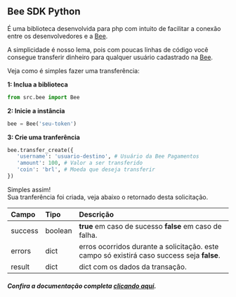 ## Bee SDK Python

É uma biblioteca desenvolvida para php com intuito de facilitar a conexão entre os desenvolvedores e a [Bee](https://bee.cash).    

A simplicidade é nosso lema, pois com poucas linhas de código você consegue transferir dinheiro para qualquer usuário cadastrado na [Bee](https://bee.cash).    

Veja como é simples fazer uma transferência:  

**1: Inclua a biblioteca**
```python
from src.bee import Bee
```  

**2: Inicie a instância** 
```python
bee = Bee('seu-token')	
```  

**3: Crie uma tranferência**

```python
bee.transfer_create({
   'username': 'usuario-destino', # Usuário da Bee Pagamentos
   'amount': 100, # Valor a ser transferido
   'coin': 'brl', # Moeda que deseja transferir
})
```  

Simples assim!  
Sua tranferência foi criada, veja abaixo o retornado desta solicitação.  

Campo | Tipo | Descrição
:----|:----|:---------
success | boolean  | **true** em caso de sucesso  **false** em caso de falha. |
errors | dict | erros ocorridos durante a solicitação. este campo só existirá caso success seja **false**. |
result | dict | dict com os dados da transação. |

##### Confira a documentação completa [clicando aqui](https://github.com/bee-payments/sdk-python/blob/master/docs/pt.md).
